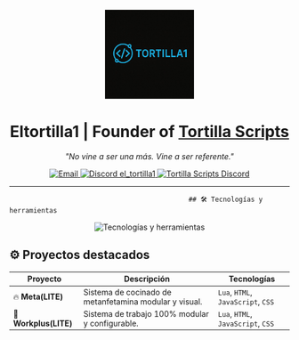 <p align="center">
  <img src="assets/Logodev.png" width="160" alt="Logo Tortilla Scripts" />
</p>

<h1 align="center">
  Eltortilla1 | Founder of <a href="https://discord.gg/BVyafZaNdw" target="_blank">Tortilla Scripts</a>
</h1>

<p align="center"><i>"No vine a ser una más. Vine a ser referente."</i></p>

<p align="center">
  <a href="mailto:tortilladev1@gmail.com" target="_blank">
    <img alt="Email" src="https://img.shields.io/badge/📧%20Email-tortilladev1%40gmail.com-00ff9f?style=for-the-badge&logo=gmail&logoColor=white&labelColor=1c1c1c" />
  </a>
  <a href="https://discord.com/users/1184951565480624212" target="_blank">
    <img alt="Discord el_tortilla1" src="https://img.shields.io/badge/💬%20Discord-el_tortilla1-00ff9f?style=for-the-badge&logo=discord&logoColor=white&labelColor=1c1c1c" />
  </a>
  <a href="https://discord.gg/BVyafZaNdw" target="_blank">
    <img alt="Tortilla Scripts Discord" src="https://img.shields.io/badge/🍳%20Tortilla_Scripts-Servidor-00ff9f?style=for-the-badge&logo=discord&logoColor=white&labelColor=1c1c1c" />
  </a>
</p>

---

                                                 ## 🛠️ Tecnologías y herramientas

<p align="center">
  <img src="https://skillicons.dev/icons?i=github,javascript,html,css,nodejs,vscode,lua&theme=dark" alt="Tecnologías y herramientas" />
</p>

## ⚙️ Proyectos destacados

| Proyecto             | Descripción                                            | Tecnologías                         |
|----------------------|--------------------------------------------------------|-------------------------------------|
| 🔥 **Meta(LITE)**      | Sistema de cocinado de metanfetamina modular y visual. | `Lua`, `HTML`, `JavaScript`, `CSS`  |
| 🚀 **Workplus(LITE)**  | Sistema de trabajo 100% modular y configurable.        | `Lua`, `HTML`, `JavaScript`, `CSS`  |

